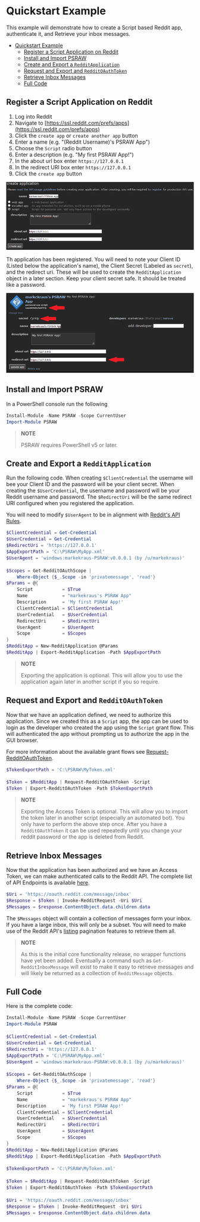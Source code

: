 # Quickstart Example

This example will demonstrate how to create a Script based Reddit app, authenticate it, and Retrieve your inbox messages.

- [Quickstart Example](#quickstart-example)
    - [Register a Script Application on Reddit](#register-a-script-application-on-reddit)
    - [Install and Import PSRAW](#install-and-import-psraw)
    - [Create and Export a `RedditApplication`](#create-and-export-a-redditapplication)
    - [Request and Export and `RedditOAuthToken`](#request-and-export-and-redditoauthtoken)
    - [Retrieve Inbox Messages](#retrieve-inbox-messages)
    - [Full Code](#full-code)

## Register a Script Application on Reddit

1. Log into Reddit
1. Navigate to [https://ssl.reddit.com/prefs/apps](https://ssl.reddit.com/prefs/apps)
1. Click the `create app` or `create another app` button
1. Enter a name (e.g. "(Reddit Username)'s PSRAW App")
1. Choose the `Script` radio button
1. Enter a description (e.g. "My first PSRAW App!")
1. In the about url box enter `https://127.0.0.1`
1. In the redirect URI box enter `https://127.0.0.1`
1. Click the `create app` button

![Registering a Reddit App](images/quickstart-01.PNG)

Th application has been registered. You will need to note your Client ID (Listed below the application's name), the Client Secret (Labeled as `secret`), and the redirect uri. These will be used to create the `RedditApplication` object in a later section. Keep your client secret safe. It should be treated like a password.

![Registered App](images/quickstart-02.PNG)

## Install and Import PSRAW 
In a PowerShell console run the following

```powershell
Install-Module -Name PSRAW -Scope CurrentUser
Import-Module PSRAW
```

> **NOTE**
>
> PSRAW requires PowerShell v5 or later.

## Create and Export a `RedditApplication`
Run the following  code. When creating `$ClientCredential` the username will bee your Client ID and the password will be your client secret. When creating the `$UserCredential`, the username and password will be your Reddit username and password. The `$RedirectUri` will be the same redirect URI configured when you registered the application.

You will need to modify `$UserAgent` to be in alignment with [Reddit's API Rules](https://github.com/reddit/reddit/wiki/API#rules).

```powershell
$ClientCredential = Get-Credential
$UserCredential = Get-Credential
$RedirectUri = 'https://127.0.0.1'
$AppExportPath = 'C:\PSRAW\MyApp.xml'
$UserAgent = 'windows:markekraus-PSRAW:v0.0.0.1 (by /u/markekraus)'

$Scopes = Get-RedditOAuthScope | 
    Where-Object {$_.Scope -in 'privatemessage', 'read'}
$Params = @{
    Script           = $True
    Name             = "markekraus's PSRAW App"
    Description      = 'My first PSRAW App!'
    ClientCredential = $ClientCredential
    UserCredential   = $UserCredential
    RedirectUri      = $RedirectUri
    UserAgent        = $UserAgent 
    Scope            = $Scopes
}
$RedditApp = New-RedditApplication @Params
$RedditApp | Export-RedditApplication -Path $AppExportPath
```

> **NOTE**
>
> Exporting the application is optional. This will allow you to use the application again later in another script if you so require.

## Request and Export and `RedditOAuthToken`
Now that we have an application defined, we need to authorize this application. Since we created this as a `Script` app, the app can be used to login as the developer who created the app using the `Script` grant flow. This will authenticated the app without prompting us to authorize the app in the GUI browser. 

For more information about the available grant flows see [Request-RedditOAuthToken](../Module/Request-RedditOAuthToken.md).

```powershell
$TokenExportPath = 'C:\PSRAW\MyToken.xml'

$Token = $RedditApp | Request-RedditOAuthToken -Script
$Token | Export-RedditOAuthToken -Path $TokenExportPath
```

> **NOTE**
>
> Exporting the Access Token is optional. This will allow you to import the token later in another script (especially an automated bot). You only have to perform the above step once. After you have a `RedditOAuthToken` it can be used repeatedly until you change your reddit password or the app is deleted from Reddit.

## Retrieve Inbox Messages
Now that the application has been authorized and we have an Access Token, we can make authenticated calls to the Reddit API. The complete list of API Endpoints is available [here](https://www.reddit.com/dev/api/).

```powershell
$Uri = 'https://oauth.reddit.com/message/inbox'
$Response = $Token | Invoke-RedditRequest -Uri $Uri
$Messages = $response.ContentObject.data.children.data
```

The `$Messages` object will contain a collection of messages form your inbox. If you have a large inbox, this will only be a subset. You will need to make use of the Reddit API's [listing](https://www.reddit.com/dev/api/#listings) pagination features to retrieve them all.

> **NOTE**
>
> As this is the initial core functionality release, no wrapper functions have yet been added. Eventually a command such as `Get-RedditInboxMessage` will exist to make it easy to retrieve messages and will likely be returned as a collection of `RedditMessage` objects.

## Full Code

Here is the complete code:

```powershell
Install-Module -Name PSRAW -Scope CurrentUser
Import-Module PSRAW

$ClientCredential = Get-Credential
$UserCredential = Get-Credential
$RedirectUri = 'https://127.0.0.1'
$AppExportPath = 'C:\PSRAW\MyApp.xml'
$UserAgent = 'windows:markekraus-PSRAW:v0.0.0.1 (by /u/markekraus)'

$Scopes = Get-RedditOAuthScope | 
    Where-Object {$_.Scope -in 'privatemessage', 'read'}
$Params = @{
    Script           = $True
    Name             = "markekraus's PSRAW App"
    Description      = 'My first PSRAW App!'
    ClientCredential = $ClientCredential
    UserCredential   = $UserCredential
    RedirectUri      = $RedirectUri
    UserAgent        = $UserAgent 
    Scope            = $Scopes
}
$RedditApp = New-RedditApplication @Params
$RedditApp | Export-RedditApplication -Path $AppExportPath

$TokenExportPath = 'C:\PSRAW\MyToken.xml'

$Token = $RedditApp | Request-RedditOAuthToken -Script
$Token | Export-RedditOAuthToken -Path $TokenExportPath

$Uri = 'https://oauth.reddit.com/message/inbox'
$Response = $Token | Invoke-RedditRequest -Uri $Uri
$Messages = $response.ContentObject.data.children.data
```